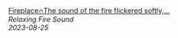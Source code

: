 <!--2024-01-14 01:04:00-->
<div class="yb">
  <a class="nodecor" href="/posts.html?relaks/fireplacethe_sound_of_the_fire_flickered_softly_like_the_gentle_notes_of_nature">
    <img class="preview" data-videoid="pw5djsJ-bP0" src="https://i.ytimg.com/vi/pw5djsJ-bP0/hqdefault.jpg" align="middle" alt="">
  </a>
  <div class="inlbl text">
    <a class="nodecor" href="/posts.html?relaks/fireplacethe_sound_of_the_fire_flickered_softly_like_the_gentle_notes_of_nature">Fireplace🔥The sound of the fire flickered softly,...</a><br>
    <i class="smaller2">Relaxing Fire Sound</i><br>
    <i class="smaller3">2023-08-25</i>
  </div>
</div>
